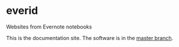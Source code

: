 everid
======

Websites from Evernote notebooks

This is the documentation site.
The software is in the [master branch](https://github.com/oschettler/everid/tree/master).
